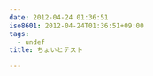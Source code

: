 ```yaml
---
date: 2012-04-24 01:36:51
iso8601: 2012-04-24T01:36:51+09:00
tags:
  - undef
title: ちょいとテスト

---
```


    	